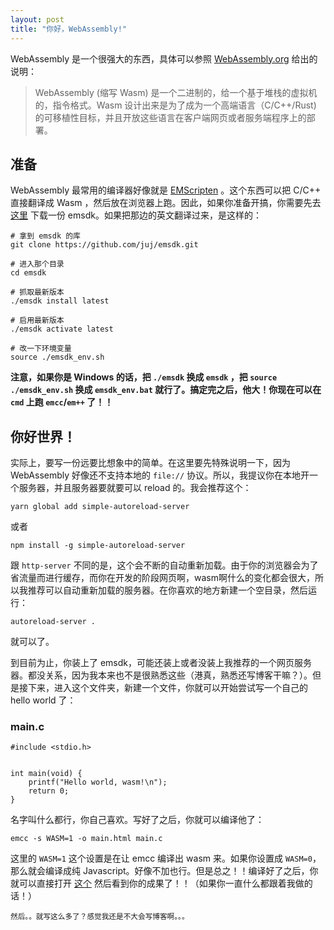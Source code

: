 ```yaml
---
layout: post
title: "你好，WebAssembly!"
---
```


WebAssembly 是一个很强大的东西，具体可以参照 [WebAssembly.org](https://webassembly.org) 给出的说明：

> WebAssembly (缩写 Wasm) 是一个二进制的，给一个基于堆栈的虚拟机的，指令格式。Wasm 设计出来是为了成为一个高端语言（C/C++/Rust) 的可移植性目标，并且开放这些语言在客户端网页或者服务端程序上的部署。


## 准备 

WebAssembly 最常用的编译器好像就是 [EMScripten](https://emscripten.org) 。这个东西可以把 C/C++ 直接翻译成 Wasm ，然后放在浏览器上跑。因此，如果你准备开搞，你需要先去[这里](http://kripken.github.io/emscripten-site/docs/getting_started/downloads.html) 下载一份 emsdk。如果把那边的英文翻译过来，是这样的：

```
# 拿到 emsdk 的库
git clone https://github.com/juj/emsdk.git

# 进入那个目录
cd emsdk

# 抓取最新版本 
./emsdk install latest 

# 启用最新版本 
./emsdk activate latest 

# 改一下环境变量
source ./emsdk_env.sh
```

**注意，如果你是 Windows 的话，把 `./emsdk` 换成 `emsdk` ，把 `source ./emsdk_env.sh` 换成 `emsdk_env.bat` 就行了。搞定完之后，他大！你现在可以在 `cmd` 上跑 `emcc`/`em++` 了！！**

## 你好世界！

实际上，要写一份远要比想象中的简单。在这里要先特殊说明一下，因为 WebAssembly 好像还不支持本地的 `file://` 协议。所以，我提议你在本地开一个服务器，并且服务器要就要可以 reload 的。我会推荐这个：

`yarn global add simple-autoreload-server`

或者

`npm install -g simple-autoreload-server` 

跟 `http-server` 不同的是，这个会不断的自动重新加载。由于你的浏览器会为了省流量而进行缓存，而你在开发的阶段网页啊，wasm啊什么的变化都会很大，所以我推荐可以自动重新加载的服务器。在你喜欢的地方新建一个空目录，然后运行：

`autoreload-server .`

就可以了。

到目前为止，你装上了 emsdk，可能还装上或者没装上我推荐的一个网页服务器。都没关系，因为我本来也不是很熟悉这些（港真，熟悉还写博客干嘛？）。但是接下来，进入这个文件夹，新建一个文件，你就可以开始尝试写一个自己的 hello world 了：

### main.c 
```
#include <stdio.h>


int main(void) {
    printf("Hello world, wasm!\n");
    return 0;
}
```

名字叫什么都行，你自己喜欢。写好了之后，你就可以编译他了：

`emcc -s WASM=1 -o main.html main.c`

这里的 `WASM=1` 这个设置是在让 emcc 编译出 wasm 来。如果你设置成 `WASM=0`，那么就会编译成纯 Javascript。好像不加也行。但是总之！！编译好了之后，你就可以直接打开 [这个](http://127.0.0.1:8080/main.html) 然后看到你的成果了！！（如果你一直什么都跟着我做的话！）

<small>然后。。就写这么多了？感觉我还是不大会写博客啊。。。</small>
